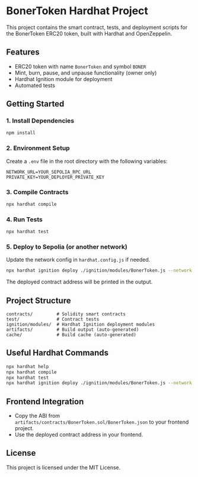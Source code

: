 # BonerToken Hardhat Project

This project contains the smart contract, tests, and deployment scripts for the BonerToken ERC20 token, built with Hardhat and OpenZeppelin.

## Features

- ERC20 token with name `BonerToken` and symbol `BONER`
- Mint, burn, pause, and unpause functionality (owner only)
- Hardhat Ignition module for deployment
- Automated tests

## Getting Started

### 1. Install Dependencies

```bash
npm install
```

### 2. Environment Setup

Create a `.env` file in the root directory with the following variables:

```env
NETWORK_URL=YOUR_SEPOLIA_RPC_URL
PRIVATE_KEY=YOUR_DEPLOYER_PRIVATE_KEY
```

### 3. Compile Contracts

```bash
npx hardhat compile
```

### 4. Run Tests

```bash
npx hardhat test
```

### 5. Deploy to Sepolia (or another network)

Update the network config in `hardhat.config.js` if needed.

```bash
npx hardhat ignition deploy ./ignition/modules/BonerToken.js --network sepolia
```

The deployed contract address will be printed in the output.

## Project Structure

```
contracts/         # Solidity smart contracts
test/              # Contract tests
ignition/modules/  # Hardhat Ignition deployment modules
artifacts/         # Build output (auto-generated)
cache/             # Build cache (auto-generated)
```

## Useful Hardhat Commands

```bash
npx hardhat help
npx hardhat compile
npx hardhat test
npx hardhat ignition deploy ./ignition/modules/BonerToken.js --network sepolia
```

## Frontend Integration

- Copy the ABI from `artifacts/contracts/BonerToken.sol/BonerToken.json` to your frontend project.
- Use the deployed contract address in your frontend.

## License

This project is licensed under the MIT License.